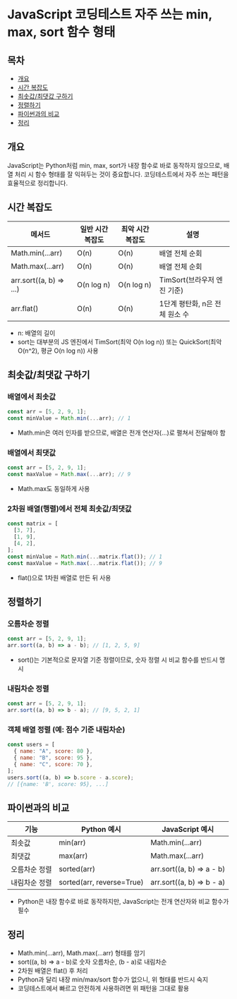 # JavaScript 코딩테스트 자주 쓰는 min, max, sort 함수 형태

## 목차

- [개요](#개요)
- [시간 복잡도](#시간-복잡도)
- [최솟값/최댓값 구하기](#최솟값최댓값-구하기)
- [정렬하기](#정렬하기)
- [파이썬과의 비교](#파이썬과의-비교)
- [정리](#정리)

## 개요

JavaScript는 Python처럼 min, max, sort가 내장 함수로 바로 동작하지 않으므로, 배열 처리 시 함수 형태를 잘 익혀두는 것이 중요합니다. 코딩테스트에서 자주 쓰는 패턴을 효율적으로 정리합니다.

## 시간 복잡도

| 메서드                  | 일반 시간 복잡도 | 최악 시간 복잡도 | 설명                           |
| ----------------------- | ---------------- | ---------------- | ------------------------------ |
| Math.min(...arr)        | O(n)             | O(n)             | 배열 전체 순회                 |
| Math.max(...arr)        | O(n)             | O(n)             | 배열 전체 순회                 |
| arr.sort((a, b) => ...) | O(n log n)       | O(n log n)       | TimSort(브라우저 엔진 기준)    |
| arr.flat()              | O(n)             | O(n)             | 1단계 평탄화, n은 전체 원소 수 |

- n: 배열의 길이
- sort는 대부분의 JS 엔진에서 TimSort(최악 O(n log n)) 또는 QuickSort(최악 O(n^2), 평균 O(n log n)) 사용

## 최솟값/최댓값 구하기

### 배열에서 최솟값

```javascript
const arr = [5, 2, 9, 1];
const minValue = Math.min(...arr); // 1
```

- Math.min은 여러 인자를 받으므로, 배열은 전개 연산자(...)로 펼쳐서 전달해야 함

### 배열에서 최댓값

```javascript
const arr = [5, 2, 9, 1];
const maxValue = Math.max(...arr); // 9
```

- Math.max도 동일하게 사용

### 2차원 배열(행렬)에서 전체 최솟값/최댓값

```javascript
const matrix = [
  [3, 7],
  [1, 9],
  [4, 2],
];
const minValue = Math.min(...matrix.flat()); // 1
const maxValue = Math.max(...matrix.flat()); // 9
```

- flat()으로 1차원 배열로 만든 뒤 사용

## 정렬하기

### 오름차순 정렬

```javascript
const arr = [5, 2, 9, 1];
arr.sort((a, b) => a - b); // [1, 2, 5, 9]
```

- sort()는 기본적으로 문자열 기준 정렬이므로, 숫자 정렬 시 비교 함수를 반드시 명시

### 내림차순 정렬

```javascript
const arr = [5, 2, 9, 1];
arr.sort((a, b) => b - a); // [9, 5, 2, 1]
```

### 객체 배열 정렬 (예: 점수 기준 내림차순)

```javascript
const users = [
  { name: "A", score: 80 },
  { name: "B", score: 95 },
  { name: "C", score: 70 },
];
users.sort((a, b) => b.score - a.score);
// [{name: 'B', score: 95}, ...]
```

## 파이썬과의 비교

| 기능          | Python 예시               | JavaScript 예시           |
| ------------- | ------------------------- | ------------------------- |
| 최솟값        | min(arr)                  | Math.min(...arr)          |
| 최댓값        | max(arr)                  | Math.max(...arr)          |
| 오름차순 정렬 | sorted(arr)               | arr.sort((a, b) => a - b) |
| 내림차순 정렬 | sorted(arr, reverse=True) | arr.sort((a, b) => b - a) |

- Python은 내장 함수로 바로 동작하지만, JavaScript는 전개 연산자와 비교 함수가 필수

## 정리

- Math.min(...arr), Math.max(...arr) 형태를 암기
- sort((a, b) => a - b)로 숫자 오름차순, (b - a)로 내림차순
- 2차원 배열은 flat() 후 처리
- Python과 달리 내장 min/max/sort 함수가 없으니, 위 형태를 반드시 숙지
- 코딩테스트에서 빠르고 안전하게 사용하려면 위 패턴을 그대로 활용
